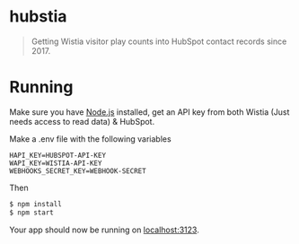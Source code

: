 # hubstia

> Getting Wistia visitor play counts into HubSpot contact records since 2017.

# Running

Make sure you have [Node.js](http://nodejs.org/) installed, get an API key from both Wistia (Just needs access to read data) & HubSpot.

Make a .env file with the following variables

```
HAPI_KEY=HUBSPOT-API-KEY
WAPI_KEY=WISTIA-API-KEY
WEBHOOKS_SECRET_KEY=WEBHOOK-SECRET
```

Then

```sh
$ npm install
$ npm start
```

Your app should now be running on [localhost:3123](http://localhost:3123/).